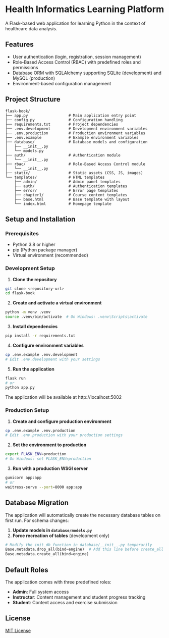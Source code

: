 # Health Informatics Learning Platform

A Flask-based web application for learning Python in the context of healthcare data analysis.

## Features

- User authentication (login, registration, session management)
- Role-Based Access Control (RBAC) with predefined roles and permissions
- Database ORM with SQLAlchemy supporting SQLite (development) and MySQL (production)
- Environment-based configuration management

## Project Structure

```
flask-book/
├── app.py                  # Main application entry point
├── config.py               # Configuration handling
├── requirements.txt        # Project dependencies
├── .env.development        # Development environment variables
├── .env.production         # Production environment variables
├── .env.example            # Example environment variables
├── database/               # Database models and configuration
│   ├── __init__.py
│   └── models.py
├── auth/                   # Authentication module
│   └── __init__.py
├── rbac/                   # Role-Based Access Control module
│   └── __init__.py
├── static/                 # Static assets (CSS, JS, images)
└── templates/              # HTML templates
    ├── admin/              # Admin panel templates
    ├── auth/               # Authentication templates
    ├── error/              # Error page templates
    ├── chapter1/           # Course content templates
    ├── base.html           # Base template with layout
    └── index.html          # Homepage template
```

## Setup and Installation

### Prerequisites

- Python 3.8 or higher
- pip (Python package manager)
- Virtual environment (recommended)

### Development Setup

1. **Clone the repository**

```bash
git clone <repository-url>
cd flask-book
```

2. **Create and activate a virtual environment**

```bash
python -m venv .venv
source .venv/bin/activate  # On Windows: .venv\Scripts\activate
```

3. **Install dependencies**

```bash
pip install -r requirements.txt
```

4. **Configure environment variables**

```bash
cp .env.example .env.development
# Edit .env.development with your settings
```

5. **Run the application**

```bash
flask run
# or
python app.py
```

The application will be available at http://localhost:5002

### Production Setup

1. **Create and configure production environment**

```bash
cp .env.example .env.production
# Edit .env.production with your production settings
```

2. **Set the environment to production**

```bash
export FLASK_ENV=production
# On Windows: set FLASK_ENV=production
```

3. **Run with a production WSGI server**

```bash
gunicorn app:app
# or
waitress-serve --port=8000 app:app
```

## Database Migration

The application will automatically create the necessary database tables on first run. For schema changes:

1. **Update models in `database/models.py`**
2. **Force recreation of tables** (development only)

```python
# Modify the init_db function in database/__init__.py temporarily
Base.metadata.drop_all(bind=engine)  # Add this line before create_all
Base.metadata.create_all(bind=engine)
```

## Default Roles

The application comes with three predefined roles:

- **Admin**: Full system access
- **Instructor**: Content management and student progress tracking
- **Student**: Content access and exercise submission

## License

[MIT License](LICENSE)
